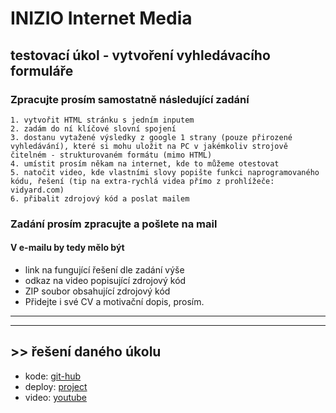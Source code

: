 # INIZIO Internet Media

## testovací úkol - vytvoření vyhledávacího formuláře

### Zpracujte prosím samostatně následující zadání

    1. vytvořit HTML stránku s jedním inputem
    2. zadám do ní klíčové slovní spojení
    3. dostanu vytažené výsledky z google 1 strany (pouze přirozené vyhledávání), které si mohu uložit na PC v jakémkoliv strojově čitelném - strukturovaném formátu (mimo HTML)
    4. umístit prosím někam na internet, kde to můžeme otestovat
    5. natočit video, kde vlastními slovy popište funkci naprogramovaného kódu, řešení (tip na extra-rychlá videa přímo z prohlížeče: vidyard.com)
    6. přibalit zdrojový kód a poslat mailem

### Zadání prosím zpracujte a pošlete na mail

#### V e-mailu by tedy mělo být

- link na fungující řešení dle zadání výše
- odkaz na video popisující zdrojový kód
- ZIP soubor obsahující zdrojový kód
- Přidejte i své CV a motivační dopis, prosím.

---
---

## >> řešení daného úkolu

- kode: [git-hub](https://github.com/MIU-cz/My_works/tree/master/INZIO-search-form)
- deploy: [project](https://miu.jecool.net/new_sites/INZIO-search-form/index.html)
- video: [youtube](---)
